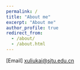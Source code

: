 ```yaml
---
permalink: /
title: "About me"
excerpt: "About me"
author_profile: true
redirect_from: 
  - /about/
  - /about.html
---
```


[Email] xuliukai@sjtu.edu.cn
